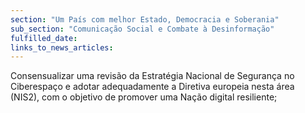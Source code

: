 ```yaml
---
section: "Um País com melhor Estado, Democracia e Soberania"
sub_section: "Comunicação Social e Combate à Desinformação"
fulfilled_date:
links_to_news_articles:
---
```


Consensualizar uma revisão da Estratégia Nacional de Segurança no Ciberespaço e adotar adequadamente a Diretiva europeia nesta área (NIS2), com o objetivo de promover uma Nação digital resiliente;